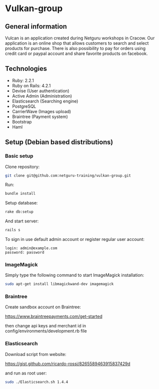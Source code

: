 # Vulkan-group

## General information

  Vulcan is an application created during Netguru workshops in Cracow. Our application is an online shop that allows customers to search and select products for purchase. There is also possibility to pay for orders using credit card or paypal account and share favorite products on facebook.

## Technologies

* Ruby: 2.2.1
* Ruby on Rails: 4.2.1
* Devise (User authentication)
* Active Admin (Administration)
* Elasticsearch (Searching engine)
* PostgreSQL
* CarrierWave (Images upload)
* Braintree (Payment system)
* Bootstrap
* Haml

## Setup (Debian based distributions)

### Basic setup

Clone repository:
```sh
git clone git@github.com:netguru-training/vulkan-group.git
```

Run:
```sh
bundle install
```

Setup database:
```sh
rake db:setup
```

And start server:
```sh
rails s
```

To sign in use default admin account or register regular user account:
```
login: admin@example.com
password: password
```

### ImageMagick

Simply type the following command to start ImageMagick installation:
```sh
sudo apt-get install libmagickwand-dev imagemagick
```

### Braintree

Create sandbox account on Braintree:

https://www.braintreepayments.com/get-started

then change api keys and merchant id in config/environments/development.rb file

### Elasticsearch

Download script from website:

https://gist.github.com/ricardo-rossi/8265589463915837429d

and run as root user:
```sh
sudo ./Elasticsearch.sh 1.4.4
```

